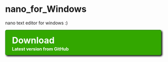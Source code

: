 # nano_for_Windows
nano text editor for windows :)

<style>
	a.download-button {
	display: block;
	padding: 15px 20px 10px 20px;
	color: #FFFFFF;
	text-decoration: none;
	font-size: 28px;
	font-weight: bold;
	background: #33A700 url('http://i.imgur.com/wt7UJ.png') no-repeat 92% 50%;
	border: 2px solid #339410;
	-webkit-box-shadow: 3px 3px 5px #000000;
	-moz-box-shadow: 3px 3px 5px #000000;
	box-shadow: 3px 3px 5px #000000;
	-webkit-border-radius: 5px;
	-moz-border-radius: 5px;
	border-radius: 5px;
	-webkit-transition: 350ms;
	-moz-transition: 350ms;
	-o-transition: 350ms;
	transition: 350ms;
}

a.download-button:hover {
	background-color: #267C00;
	background-position: 90% 50%;
}

a.download-button span {
	font-size: 14px;
	display: block;
	margin-top: 2px;
}
</style>

<a href='https://github.com/USER/REPOSITORY/archives/master' class='download-button'>
	Download
	<span>Latest version from GitHub</span>
</a>
